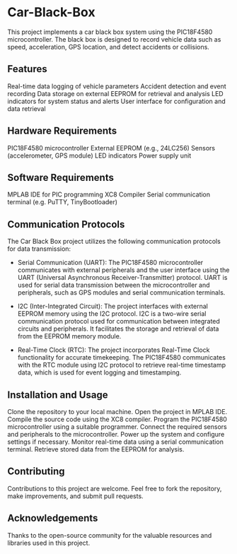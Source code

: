 # Car-Black-Box
This project implements a car black box system using the PIC18F4580 microcontroller. The black box is designed to record vehicle data such as speed, acceleration, GPS location, and detect accidents or collisions.

## Features
Real-time data logging of vehicle parameters
Accident detection and event recording
Data storage on external EEPROM for retrieval and analysis
LED indicators for system status and alerts
User interface for configuration and data retrieval


## Hardware Requirements
PIC18F4580 microcontroller
External EEPROM (e.g., 24LC256)
Sensors (accelerometer, GPS module)
LED indicators
Power supply unit


## Software Requirements
MPLAB IDE for PIC programming
XC8 Compiler
Serial communication terminal (e.g. PuTTY, TinyBootloader)

## Communication Protocols
The Car Black Box project utilizes the following communication protocols for data transmission:

- Serial Communication (UART): The PIC18F4580 microcontroller communicates with external peripherals and the user interface using the UART (Universal Asynchronous Receiver-Transmitter) protocol. UART is used for serial data transmission between the microcontroller and peripherals, such as GPS modules and serial communication terminals.

- I2C (Inter-Integrated Circuit): The project interfaces with external EEPROM memory using the I2C protocol. I2C is a two-wire serial communication protocol used for communication between integrated circuits and peripherals. It facilitates the storage and retrieval of data from the EEPROM memory module.

- Real-Time Clock (RTC): The project incorporates Real-Time Clock functionality for accurate timekeeping. The PIC18F4580 communicates with the RTC module using I2C protocol to retrieve real-time timestamp data, which is used for event logging and timestamping.

## Installation and Usage
Clone the repository to your local machine.
Open the project in MPLAB IDE.
Compile the source code using the XC8 compiler.
Program the PIC18F4580 microcontroller using a suitable programmer.
Connect the required sensors and peripherals to the microcontroller.
Power up the system and configure settings if necessary.
Monitor real-time data using a serial communication terminal.
Retrieve stored data from the EEPROM for analysis.

## Contributing
Contributions to this project are welcome. Feel free to fork the repository, make improvements, and submit pull requests.

## Acknowledgements
Thanks to the open-source community for the valuable resources and libraries used in this project.
